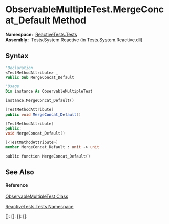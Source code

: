 # ObservableMultipleTest.MergeConcat\_Default Method

**Namespace:**  [ReactiveTests.Tests](ReactiveTests.Tests\ReactiveTests.Tests.md)  
**Assembly:**  Tests.System.Reactive (in Tests.System.Reactive.dll)

## Syntax

```vb
'Declaration
<TestMethodAttribute> _
Public Sub MergeConcat_Default
```

```vb
'Usage
Dim instance As ObservableMultipleTest

instance.MergeConcat_Default()
```

```csharp
[TestMethodAttribute]
public void MergeConcat_Default()
```

```c++
[TestMethodAttribute]
public:
void MergeConcat_Default()
```

```fsharp
[<TestMethodAttribute>]
member MergeConcat_Default : unit -> unit 
```

```jscript
public function MergeConcat_Default()
```

## See Also

#### Reference

[ObservableMultipleTest Class](ObservableMultipleTest\ObservableMultipleTest.md)

[ReactiveTests.Tests Namespace](ReactiveTests.Tests\ReactiveTests.Tests.md)

[]: 
[]: 
[]: 
[]: 